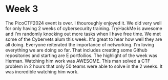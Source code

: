 # Week 3
The PicoCTF2024 event is over. I thouroughly enjoyed it. 
We did very well for only having 2 weeks of cybersecurity training. TryHackMe is awesome and I'm randomly knocking out more tasks when I have free time.
We met some of the Cybervets alum this week. It's great to hear how well they are all doing. Everyone reiterated the importance of networking.
I'm loving everything we are doing so far. That includes creating some Github repositories and starting are E portfoilios. The highlight of the week was Herman.
Watching him work was AWESOME. This man solved a CTF problem in 2 hours that only 50 teams were able to solve in the 2 weeks. It was incredible watching him work.
